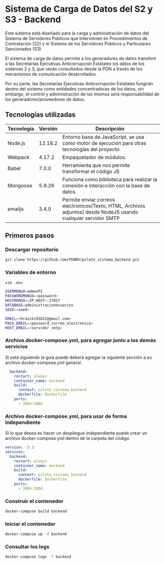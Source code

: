 # Sistema de Carga de Datos del S2 y S3 - Backend

Este sistema está diseñado para la carga y administración de datos del Sistema de Servidores Públicos que Intervienen en Procedimientos de Contratación (S2) y el Sistema de los Servidores Públicos y Particulares Sancionados (S3)

El sistema de carga de datos  permite a los generadores de datos transferir a las Secretarías Ejecutivas Anticorrupción Estatales los datos de los sistemas 2 y 3, que serán consultados desde la PDN a través de los mecanismos de comunicación desarrollados.

Por su parte, las Secretarías Ejecutivas Anticorrupción Estatales fungirán dentro del sistema como entidades concentradoras de los datos, sin embargo, el control y administración de los mismos será responsabilidad de los generadores/proveedores de datos.

## Tecnologías utilizadas

|Tecnología|Versión|Descripción|
|----------------|-------------------------------|--------------------------------------------------------------|
|Node.js|12.18.2|Entorno base de JavaScript, se usa como motor de ejecución para otras tecnologías del proyecto.|
|Webpack|4.17.2|Empaquetador de módulos.|
|Babel|7.0.0|Herramienta que nos permite transformar el código JS|
|Mongoose|5.9.26|Funciona como biblioteca para realizar la conexión e interacción con la base de datos.|
|emailjs|3.4.0|Permite enviar correos electronicos(Texto, HTML, Archivos adjuntos) desde NodeJS usando cualquier servidor SMTP|

## Primeros pasos

### Descargar repositorio
```bash
git clone https://github.com/PDNMX/piloto_sistema_backend.git
```

### Variables de entorno
```bash
vim .env
```
```bash
USERMONGO=admonP2
PASSWORDMONGO=<password>
HOSTMONGO=<IP_HOST>:27017
DATABASE=administracionUsuarios
SEED=<seed>

EMAIL=<braviki92821@gmail.com>
PASS_EMAIL=<password_correo_electronico>
HOST_EMAIL=<servidor smtp>
```

### Archivo docker-compose.yml, para agregar junto a los demás servicios

Si está siguiendo la guía puede deberá agregar la siguiente sección a su archivo docker-compose.yml general.

```YAML
  backend:
    restart: always
    container_name: backend
    build:
      context: piloto_sistema_backend
      dockerfile: Dockerfile
    ports:
      - 3004:3004
```

### Archivo docker-compose.yml, para usar de forma independiente
Si lo que desea es hacer un despliegue independiente puede crear un archivo docker-compose.yml dentro de la carpeta del código.
```YAML
version: '3.1'
services:
  backend:
    restart: always
    container_name: backend
    build:
      context: piloto_sistema_backend
      dockerfile: Dockerfile
    ports:
      - 3004:3004
```

### Construir el contenedor
```bash
docker-compose build backend
```

### Iniciar el contenedor
```bash
docker-compose up -d backend
```

### Consultar los logs
```bash
docker-compose logs -f backend
```
